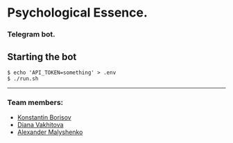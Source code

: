 # Psychological Essence.
### Telegram bot.

## Starting the bot

```console
$ echo 'API_TOKEN=something' > .env
$ ./run.sh
```

---
### Team members:
*  [Konstantin Borisov](https://github.com/cortan122)
*  [Diana Vakhitova](https://github.com/SimplePlease)
*  [Alexander Malyshenko](https://github.com/washinson)
